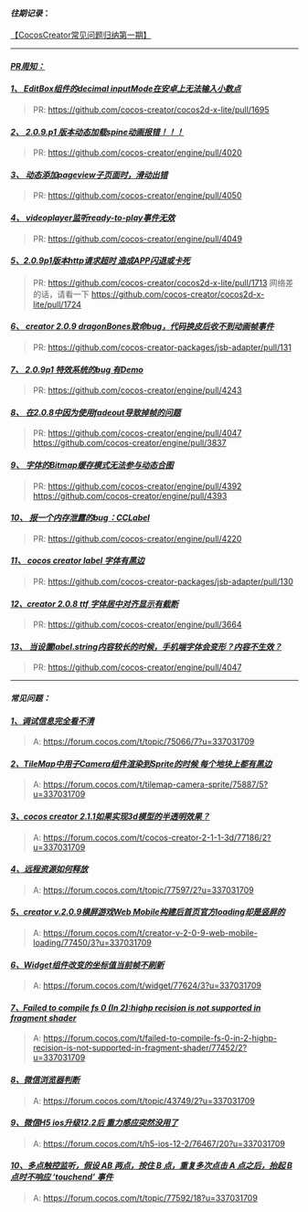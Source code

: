 #### *往期记录*：
[【CocosCreator常见问题归纳第一期】](https://forum.cocos.com/t/cocoscreator/74555)

---
#### [*PR周知：*](https://github.com/cocos-creator/engine/pulls)
#### [*1、  EditBox组件的decimal inputMode在安卓上无法输入小数点* ](https://forum.cocos.com/t/editbox-decimal-inputmode/73493)
> PR: https://github.com/cocos-creator/cocos2d-x-lite/pull/1695
#### [*2、   2.0.9.p1 版本动态加载spine动画报错！！！* ](https://forum.cocos.com/t/2-0-9-p1-spine/74724)
> PR: https://github.com/cocos-creator/engine/pull/4020
#### [*3、    动态添加pageview子页面时，滑动出错* ](https://forum.cocos.com/t/pageview/74658)
> PR: https://github.com/cocos-creator/engine/pull/4050
#### [*4、     videoplayer监听ready-to-play事件无效* ](https://forum.cocos.com/t/videoplayer-ready-to-play/76506)
> PR: https://github.com/cocos-creator/engine/pull/4049
#### [*5、2.0.9p1版本http请求超时 造成APP闪退或卡死* ](https://forum.cocos.com/t/2-0-9p1-http-app/75899)
> PR: https://github.com/cocos-creator/cocos2d-x-lite/pull/1713
网络差的话，请看一下 https://github.com/cocos-creator/cocos2d-x-lite/pull/1724
#### [*6、 creator 2.0.9 dragonBones致命bug，代码换皮后收不到动画帧事件* ](https://forum.cocos.com/t/creator-2-0-9-dragonbones-bug/76324)
> PR: https://github.com/cocos-creator-packages/jsb-adapter/pull/131
#### [*7、  2.0.9p1 特效系统的bug 有Demo* ](https://forum.cocos.com/t/2-0-9p1-bug-demo/76641)
> PR: https://github.com/cocos-creator/engine/pull/4243
#### [*8、  在2.0.8中因为使用fadeout导致掉帧的问题* ](https://forum.cocos.com/t/2-0-8-fadeout/73583)
> PR: https://github.com/cocos-creator/engine/pull/4047
          https://github.com/cocos-creator/engine/pull/3837
#### [*9、   字体的Bitmap缓存模式无法参与动态合图* ](https://forum.cocos.com/t/bitmap/77336)
> PR: https://github.com/cocos-creator/engine/pull/4392
          https://github.com/cocos-creator/engine/pull/4393
#### [*10、   报一个内存泄露的bug：CCLabel* ](https://forum.cocos.com/t/bug-cclabel/76405)
> PR: https://github.com/cocos-creator/engine/pull/4220
#### [*11、    cocos creator label 字体有黑边* ](https://forum.cocos.com/t/cocos-creator-label/74514)
> PR: https://github.com/cocos-creator-packages/jsb-adapter/pull/130
#### [*12、creator 2.0.8 ttf 字体居中对齐显示有截断* ](https://forum.cocos.com/t/cocos-creator-2-0-8/77587)
> PR: https://github.com/cocos-creator/engine/pull/3664
#### [*13、 当设置label.string内容较长的时候，手机端字体会变形？内容不生效？* ](https://forum.cocos.com/t/label-string/74819)
> PR: https://github.com/cocos-creator/engine/pull/4047

---
#### *常见问题：*

#### [*1、调试信息完全看不清* ](https://forum.cocos.com/t/topic/75066)
> A: https://forum.cocos.com/t/topic/75066/7?u=337031709

#### [*2、TileMap中用子Camera组件渲染到Sprite的时候 每个地块上都有黑边*](https://forum.cocos.com/t/tilemap-camera-sprite/75887)
> A: https://forum.cocos.com/t/tilemap-camera-sprite/75887/5?u=337031709

#### [*3、cocos creator 2.1.1如果实现3d模型的半透明效果？*](https://forum.cocos.com/t/cocos-creator-2-1-1-3d/77186)
> A: https://forum.cocos.com/t/cocos-creator-2-1-1-3d/77186/2?u=337031709

#### [*4、远程资源如何释放*](https://forum.cocos.com/t/topic/77597)
> A: https://forum.cocos.com/t/topic/77597/2?u=337031709

#### [*5、creator v.2.0.9横屏游戏Web Mobile构建后首页官方loading却是竖屏的*](https://forum.cocos.com/t/creator-v-2-0-9-web-mobile-loading/77450)
> A: https://forum.cocos.com/t/creator-v-2-0-9-web-mobile-loading/77450/3?u=337031709

#### [*6、Widget组件改变的坐标值当前帧不刷新*](https://forum.cocos.com/t/widget/77624)
> A: https://forum.cocos.com/t/widget/77624/3?u=337031709

#### [*7、Failed to compile fs 0 (In 2):highp recision is not supported in fragment shader*](https://forum.cocos.com/t/widget/77624)
> A: https://forum.cocos.com/t/failed-to-compile-fs-0-in-2-highp-recision-is-not-supported-in-fragment-shader/77452/2?u=337031709

#### [*8、微信浏览器判断* ](https://forum.cocos.com/t/topic/43749)
> A: https://forum.cocos.com/t/topic/43749/2?u=337031709

#### [*9、微信H5 ios升级12.2后 重力感应突然没用了* ](https://forum.cocos.com/t/h5-ios-12-2/76467)
> A: https://forum.cocos.com/t/h5-ios-12-2/76467/20?u=337031709

#### [*10、多点触控监听，假设 AB 两点，按住 B 点，重复多次点击 A 点之后，抬起 B 点时不响应 ‘touchend’ 事件* ](https://forum.cocos.com/t/topic/77592)
> A: https://forum.cocos.com/t/topic/77592/18?u=337031709